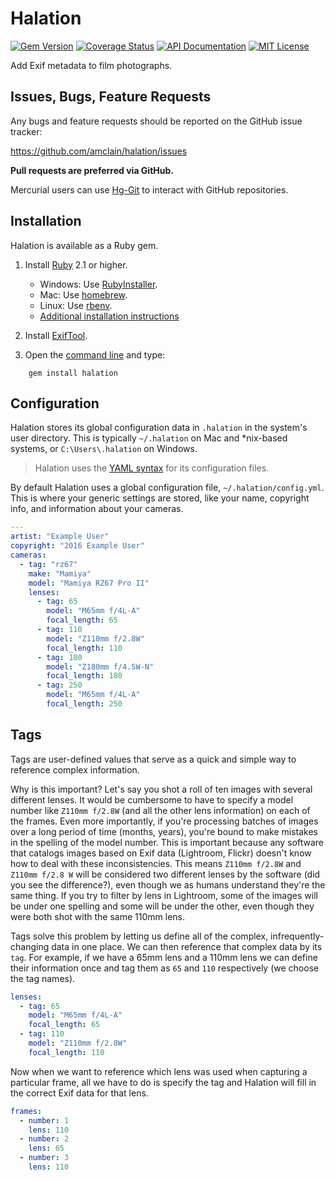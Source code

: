 # Halation

[![Gem Version](https://badge.fury.io/rb/halation.svg)](https://badge.fury.io/rb/halation)
[![Coverage Status](https://coveralls.io/repos/github/amclain/halation/badge.svg?branch=master)](https://coveralls.io/github/amclain/halation?branch=master)
[![API Documentation](https://img.shields.io/badge/docs-api-blue.svg)](http://www.rubydoc.info/gems/halation)
[![MIT License](https://img.shields.io/badge/license-MIT-yellowgreen.svg)](https://github.com/amclain/halation/blob/master/LICENSE)

Add Exif metadata to film photographs.

## Issues, Bugs, Feature Requests

Any bugs and feature requests should be reported on the GitHub issue tracker:

https://github.com/amclain/halation/issues


**Pull requests are preferred via GitHub.**

Mercurial users can use [Hg-Git](http://hg-git.github.io/) to interact with
GitHub repositories.

## Installation

Halation is available as a Ruby gem.

1. Install [Ruby](https://www.ruby-lang.org) 2.1 or higher.
    * Windows: Use [RubyInstaller](http://rubyinstaller.org/downloads/).
    * Mac: Use [homebrew](https://www.ruby-lang.org/en/documentation/installation/#homebrew).
    * Linux: Use [rbenv](https://github.com/sstephenson/rbenv#basic-github-checkout).
    * [Additional installation instructions](https://www.ruby-lang.org/en/documentation/installation)

2. Install [ExifTool](http://www.sno.phy.queensu.ca/~phil/exiftool/).

3. Open the [command line](http://www.addictivetips.com/windows-tips/windows-7-elevated-command-prompt-in-context-menu/)
    and type:
    
```
    gem install halation
```

## Configuration

Halation stores its global configuration data in `.halation` in the system's
user directory. This is typically `~/.halation` on Mac and *nix-based systems,
or `C:\Users\.halation` on Windows.

>Halation uses the [YAML syntax](http://www.yaml.org/spec/1.2/spec.html#Preview)
for its configuration files.

By default Halation uses a global configuration file, `~/.halation/config.yml`.
This is where your generic settings are stored, like your name, copyright info,
and information about your cameras.

```yaml
---
artist: "Example User"
copyright: "2016 Example User"
cameras:
  - tag: "rz67"
    make: "Mamiya"
    model: "Mamiya RZ67 Pro II"
    lenses:
      - tag: 65
        model: "M65mm f/4L-A"
        focal_length: 65
      - tag: 110
        model: "Z110mm f/2.8W"
        focal_length: 110
      - tag: 180
        model: "Z180mm f/4.5W-N"
        focal_length: 180
      - tag: 250
        model: "M65mm f/4L-A"
        focal_length: 250
```

## Tags

Tags are user-defined values that serve as a quick and simple way to reference
complex information.

Why is this important? Let's say you shot a roll of ten images with several
different lenses. It would be cumbersome to have to specify a model number
like `Z110mm f/2.8W` (and all the other lens information) on each of the frames.
Even more importantly, if you're processing batches of images over a long period
of time (months, years), you're bound to make mistakes in the spelling of the
model number. This is important because any software that catalogs images based
on Exif data (Lightroom, Flickr) doesn't know how to deal with these
inconsistencies. This means `Z110mm f/2.8W` and `Z110mm f/2.8 W` will be
considered two different lenses by the software (did you see the difference?),
even though we as humans understand they're the same thing. If you try to filter
by lens in Lightroom, some of the images will be under one spelling and some
will be under the other, even though they were both shot with the same
110mm lens.

Tags solve this problem by letting us define all of the complex,
infrequently-changing data in one place. We can then reference that complex
data by its `tag`. For example, if we have a 65mm lens and a 110mm lens we can
define their information once and tag them as `65` and `110` respectively (we
choose the tag names).

```yaml
lenses:
  - tag: 65
    model: "M65mm f/4L-A"
    focal_length: 65
  - tag: 110
    model: "Z110mm f/2.8W"
    focal_length: 110
```

Now when we want to reference which lens was used when capturing a particular
frame, all we have to do is specify the tag and Halation will fill
in the correct Exif data for that lens.

```yaml
frames:
  - number: 1
    lens: 110
  - number: 2
    lens: 65
  - number: 3
    lens: 110
```
